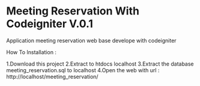 # Meeting Reservation With Codeigniter V.0.1
Application meeting reservation web base develope with codeigniter

How To Installation :

1.Download this project
2.Extract to htdocs localhost
3.Extract the database meeting_reservation.sql to localhost
4.Open the web with url : http://localhost/meeting_reservation/
